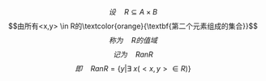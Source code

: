 $$设 \quad R \subseteq A × B$$
$$由所有<x,y> \in R的\textcolor{orange}{\textbf{第二个元素组成的集合}}$$
$$称为 \quad R的值域$$
$$记为\quad Ran R$$
$$即\quad RanR=\{y|\exists\ x (<x,y>\in R)\}$$ 